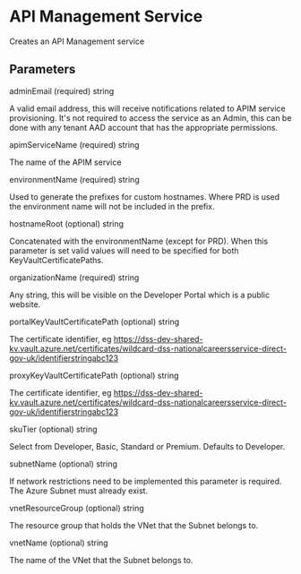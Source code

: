 # API Management Service

Creates an API Management service

## Parameters

adminEmail (required) string

A valid email address, this will receive notifications related to APIM service provisioning.  It's not required to access the service as an Admin, this can be done with any tenant AAD account that has the appropriate permissions.

apimServiceName (required) string

The name of the APIM service

environmentName (required) string

Used to generate the prefixes for custom hostnames.  Where PRD is used the environment name will not be included in the prefix.

hostnameRoot (optional) string

Concatenated with the environmentName (except for PRD).  When this parameter is set valid values will need to be specified for both KeyVaultCertificatePaths.

organizationName (required) string

Any string, this will be visible on the Developer Portal which is a public website.

portalKeyVaultCertificatePath (optional) string

The certificate identifier, eg https://dss-dev-shared-kv.vault.azure.net/certificates/wildcard-dss-nationalcareersservice-direct-gov-uk/identifierstringabc123

proxyKeyVaultCertificatePath (optional) string

The certificate identifier, eg https://dss-dev-shared-kv.vault.azure.net/certificates/wildcard-dss-nationalcareersservice-direct-gov-uk/identifierstringabc123

skuTier (optional) string

Select from Developer, Basic, Standard or Premium.  Defaults to Developer.

subnetName (optional) string

If network restrictions need to be implemented this parameter is required.  The Azure Subnet must already exist.

vnetResourceGroup (optional) string

The resource group that holds the VNet that the Subnet belongs to.

vnetName (optional) string

The name of the VNet that the Subnet belongs to.